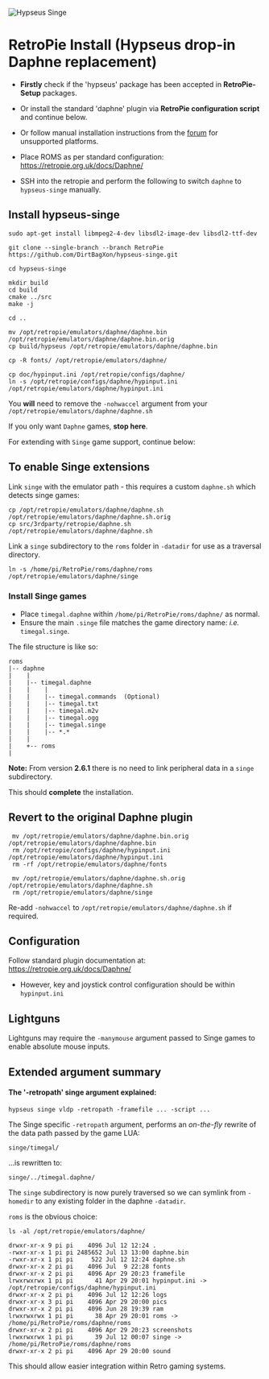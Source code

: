 ![Hypseus Singe](https://raw.githubusercontent.com/DirtBagXon/hypseus-singe/master/screenshots/hypseus-minilogo.png)

# RetroPie Install (Hypseus drop-in Daphne replacement)

* **Firstly** check if the 'hypseus' package has been accepted in **RetroPie-Setup** packages.

* Or install the standard 'daphne' plugin via **RetroPie configuration script** and continue below.

* Or follow manual installation instructions from the [forum](https://retropie.org.uk/forum/post/263036) for unsupported platforms.

* Place ROMS as per standard configuration: https://retropie.org.uk/docs/Daphne/

* SSH into the retropie and perform the following to switch `daphne` to `hypseus-singe` manually.


## Install hypseus-singe

    sudo apt-get install libmpeg2-4-dev libsdl2-image-dev libsdl2-ttf-dev

    git clone --single-branch --branch RetroPie https://github.com/DirtBagXon/hypseus-singe.git

    cd hypseus-singe

    mkdir build
    cd build
    cmake ../src
    make -j

    cd ..

    mv /opt/retropie/emulators/daphne/daphne.bin /opt/retropie/emulators/daphne/daphne.bin.orig
    cp build/hypseus /opt/retropie/emulators/daphne/daphne.bin

    cp -R fonts/ /opt/retropie/emulators/daphne/

    cp doc/hypinput.ini /opt/retropie/configs/daphne/
    ln -s /opt/retropie/configs/daphne/hypinput.ini /opt/retropie/emulators/daphne/hypinput.ini

You **will** need to remove the ``-nohwaccel`` argument from your ``/opt/retropie/emulators/daphne/daphne.sh``

If you only want ``Daphne`` games, **stop here**.

For extending with ``Singe`` game support, continue below:

## To enable Singe extensions

Link ``singe`` with the emulator path - this requires a custom ``daphne.sh`` which detects singe games:

    cp /opt/retropie/emulators/daphne/daphne.sh /opt/retropie/emulators/daphne/daphne.sh.orig
    cp src/3rdparty/retropie/daphne.sh /opt/retropie/emulators/daphne/daphne.sh

Link a ``singe`` subdirectory to the ``roms`` folder in ``-datadir`` for use as a traversal directory.

    ln -s /home/pi/RetroPie/roms/daphne/roms /opt/retropie/emulators/daphne/singe

### Install Singe games

* Place ``timegal.daphne`` within ``/home/pi/RetroPie/roms/daphne/`` as normal.
* Ensure the main ``.singe`` file matches the game directory name: *i.e.* ``timegal.singe``.

The file structure is like so:

    roms
    |-- daphne
    |    |
    |    |-- timegal.daphne
    |    |    |
    |    |    |-- timegal.commands  (Optional)
    |    |    |-- timegal.txt
    |    |    |-- timegal.m2v
    |    |    |-- timegal.ogg
    |    |    |-- timegal.singe
    |    |    |-- *.*
    |    |
    |    +-- roms
    |

**Note:** From version **2.6.1** there is no need to link peripheral data in a ``singe`` subdirectory.

This should **complete** the installation.

## Revert to the original Daphne plugin

     mv /opt/retropie/emulators/daphne/daphne.bin.orig /opt/retropie/emulators/daphne/daphne.bin
     rm /opt/retropie/configs/daphne/hypinput.ini /opt/retropie/emulators/daphne/hypinput.ini
     rm -rf /opt/retropie/emulators/daphne/fonts

     mv /opt/retropie/emulators/daphne/daphne.sh.orig /opt/retropie/emulators/daphne/daphne.sh
     rm /opt/retropie/emulators/daphne/singe

Re-add ``-nohwaccel`` to  ``/opt/retropie/emulators/daphne/daphne.sh`` if required.

## Configuration

Follow standard plugin documentation at: https://retropie.org.uk/docs/Daphne/

* However, key and joystick control configuration should be within `hypinput.ini`

## Lightguns

Lightguns may require the ``-manymouse`` argument passed to Singe games to enable absolute mouse inputs.

## Extended argument summary

#### The '-retropath' singe argument explained:

    hypseus singe vldp -retropath -framefile ... -script ...

The Singe specific ``-retropath`` argument, performs an *on-the-fly* rewrite of the data path passed by the game LUA:

    singe/timegal/

...is rewritten to:

    singe/../timegal.daphne/

The ``singe`` subdirectory is now purely traversed so we can symlink from ``-homedir`` to any existing folder in the daphne ``-datadir``.

``roms`` is the obvious choice:

    ls -al /opt/retropie/emulators/daphne/

    drwxr-xr-x 9 pi pi    4096 Jul 12 12:24 .
    -rwxr-xr-x 1 pi pi 2485652 Jul 13 13:00 daphne.bin
    -rwxr-xr-x 1 pi pi     522 Jul 12 12:24 daphne.sh
    drwxr-xr-x 2 pi pi    4096 Jul  9 22:28 fonts
    drwxr-xr-x 2 pi pi    4096 Apr 29 20:23 framefile
    lrwxrwxrwx 1 pi pi      41 Apr 29 20:01 hypinput.ini -> /opt/retropie/configs/daphne/hypinput.ini
    drwxr-xr-x 2 pi pi    4096 Jul 12 12:26 logs
    drwxr-xr-x 3 pi pi    4096 Apr 29 20:00 pics
    drwxr-xr-x 2 pi pi    4096 Jun 28 19:39 ram
    lrwxrwxrwx 1 pi pi      38 Apr 29 20:01 roms -> /home/pi/RetroPie/roms/daphne/roms
    drwxr-xr-x 2 pi pi    4096 Apr 29 20:23 screenshots
    lrwxrwxrwx 1 pi pi      39 Jul 12 00:07 singe -> /home/pi/RetroPie/roms/daphne/roms
    drwxr-xr-x 2 pi pi    4096 Apr 29 20:00 sound

This should allow easier integration within Retro gaming systems.

